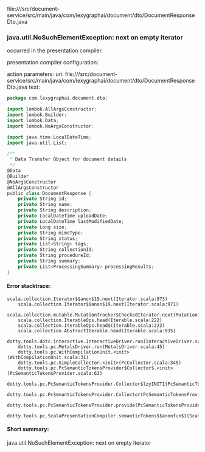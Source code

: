 file://<WORKSPACE>/src/document-service/src/main/java/com/lexygraphai/document/dto/DocumentResponseDto.java
### java.util.NoSuchElementException: next on empty iterator

occurred in the presentation compiler.

presentation compiler configuration:


action parameters:
uri: file://<WORKSPACE>/src/document-service/src/main/java/com/lexygraphai/document/dto/DocumentResponseDto.java
text:
```scala
package com.lexygraphai.document.dto;

import lombok.AllArgsConstructor;
import lombok.Builder;
import lombok.Data;
import lombok.NoArgsConstructor;

import java.time.LocalDateTime;
import java.util.List;

/**
 * Data Transfer Object for document details
 */
@Data
@Builder
@NoArgsConstructor
@AllArgsConstructor
public class DocumentResponse {
    private String id;
    private String name;
    private String description;
    private LocalDateTime uploadDate;
    private LocalDateTime lastModifiedDate;
    private Long size;
    private String mimeType;
    private String status;
    private List<String> tags;
    private String collectionId;
    private String procedureId;
    private String summary;
    private List<ProcessingSummary> processingResults;
}

```



#### Error stacktrace:

```
scala.collection.Iterator$$anon$19.next(Iterator.scala:973)
	scala.collection.Iterator$$anon$19.next(Iterator.scala:971)
	scala.collection.mutable.MutationTracker$CheckedIterator.next(MutationTracker.scala:76)
	scala.collection.IterableOps.head(Iterable.scala:222)
	scala.collection.IterableOps.head$(Iterable.scala:222)
	scala.collection.AbstractIterable.head(Iterable.scala:935)
	dotty.tools.dotc.interactive.InteractiveDriver.run(InteractiveDriver.scala:164)
	dotty.tools.pc.MetalsDriver.run(MetalsDriver.scala:45)
	dotty.tools.pc.WithCompilationUnit.<init>(WithCompilationUnit.scala:31)
	dotty.tools.pc.SimpleCollector.<init>(PcCollector.scala:345)
	dotty.tools.pc.PcSemanticTokensProvider$Collector$.<init>(PcSemanticTokensProvider.scala:63)
	dotty.tools.pc.PcSemanticTokensProvider.Collector$lzyINIT1(PcSemanticTokensProvider.scala:63)
	dotty.tools.pc.PcSemanticTokensProvider.Collector(PcSemanticTokensProvider.scala:63)
	dotty.tools.pc.PcSemanticTokensProvider.provide(PcSemanticTokensProvider.scala:88)
	dotty.tools.pc.ScalaPresentationCompiler.semanticTokens$$anonfun$1(ScalaPresentationCompiler.scala:109)
```
#### Short summary: 

java.util.NoSuchElementException: next on empty iterator